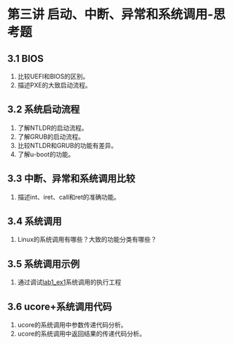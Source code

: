 # 第三讲 启动、中断、异常和系统调用-思考题

## 3.1 BIOS
 1. 比较UEFI和BIOS的区别。
 1. 描述PXE的大致启动流程。

## 3.2 系统启动流程
 1. 了解NTLDR的启动流程。
 1. 了解GRUB的启动流程。
 1. 比较NTLDR和GRUB的功能有差异。
 1. 了解u-boot的功能。

## 3.3 中断、异常和系统调用比较
 1. 描述int、iret、call和ret的准确功能。
 
## 3.4 系统调用
 1. Linux的系统调用有哪些？大致的功能分类有哪些？
 
## 3.5 系统调用示例
 1. 通过调试[lab1_ex1](https://github.com/chyyuu/ucore_lab/blob/master/related_info/lab1/lab1-ex0.md)系统调用的执行工程
 
## 3.6 ucore+系统调用代码
 1. ucore的系统调用中参数传递代码分析。
 1. ucore的系统调用中返回结果的传递代码分析。
 
